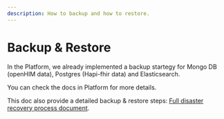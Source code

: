 ```yaml
---
description: How to backup and how to restore.
---
```


# Backup & Restore

In the Platform, we already implemented a backup startegy for Mongo DB (openHIM data), Postgres (Hapi-fhir data) and Elasticsearch.&#x20;

You can check the docs in Platform for more details.

This doc also provide a detailed backup & restore steps: [Full disaster recovery process document](https://docs.google.com/document/d/1A5sGZrDNHALgWEtGOXOUyTKHl\_cHOG8TwYofXFy3l5U/edit).
